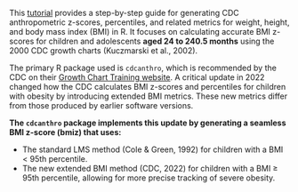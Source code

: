 This [tutorial](https://gracechenzhou.github.io/BMI-Z-Scores/) provides a step-by-step guide for generating CDC anthropometric z-scores, percentiles, and related metrics for weight, height, and body mass index (BMI) in R. It focuses on calculating accurate BMI z-scores for children and adolescents **aged 24 to 240.5 months** using the 2000 CDC growth charts (Kuczmarski et al., 2002).

The primary R package used is `cdcanthro`, which is recommended by the CDC on their [Growth Chart Training website](https://www.cdc.gov/growth-chart-training/hcp/computer-programs/r-programs.html). A critical update in 2022 changed how the CDC calculates BMI z-scores and percentiles for children with obesity by introducing extended BMI metrics. These new metrics differ from those produced by earlier software versions.

**The `cdcanthro` package implements this update by generating a seamless BMI z-score (bmiz) that uses:**

-   The standard LMS method (Cole & Green, 1992) for children with a BMI < 95th percentile.
-   The new extended BMI method (CDC, 2022) for children with a BMI ≥ 95th percentile, allowing for more precise tracking of severe obesity.


